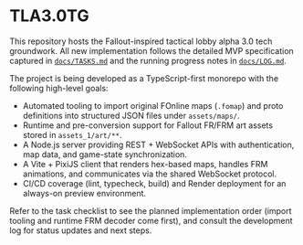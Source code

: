 # TLA3.0TG

This repository hosts the Fallout-inspired tactical lobby alpha 3.0 tech groundwork. All new implementation follows the detailed MVP specification captured in [`docs/TASKS.md`](docs/TASKS.md) and the running progress notes in [`docs/LOG.md`](docs/LOG.md).

The project is being developed as a TypeScript-first monorepo with the following high-level goals:

- Automated tooling to import original FOnline maps (`.fomap`) and proto definitions into structured JSON files under `assets/maps/`.
- Runtime and pre-conversion support for Fallout FR/FRM art assets stored in `assets_1/art/**`.
- A Node.js server providing REST + WebSocket APIs with authentication, map data, and game-state synchronization.
- A Vite + PixiJS client that renders hex-based maps, handles FRM animations, and communicates via the shared WebSocket protocol.
- CI/CD coverage (lint, typecheck, build) and Render deployment for an always-on preview environment.

Refer to the task checklist to see the planned implementation order (import tooling and runtime FRM decoder come first), and consult the development log for status updates and next steps.
